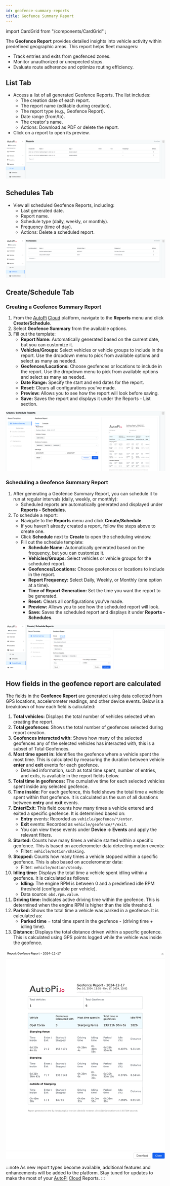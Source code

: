 ```yaml
---
id: geofence-summary-reports
title: Geofence Summary Report
---
```

import CardGrid from "/components/CardGrid" ;

The **Geofence Report** provides detailed insights into vehicle activity within 
predefined geographic areas. This report helps fleet managers:
- Track entries and exits from geofenced zones.
- Monitor unauthorized or unexpected stops.
- Evaluate route adherence and optimize routing efficiency.

## List Tab

- Access a list of all generated Geofence Reports. The list includes:
    - The creation date of each report.
    - The report name (editable during creation).
    - The report type (e.g., Geofence Report).
    - Date range (from/to).
    - The creator's name.
    - Actions: Download as PDF or delete the report.
- Click on a report to open its preview.

![Reports overview](/img/cloud/fleet_management/reports/geofence_reports/reports_overview.png)

## Schedules Tab

- View all scheduled Geofence Reports, including:
    - Last generated date.
    - Report name.
    - Schedule type (daily, weekly, or monthly).
    - Frequency (time of day).
    - Actions: Delete a scheduled report.

![Schedules overview](/img/cloud/fleet_management/reports/geofence_reports/schedules_overview.png)

## Create/Schedule Tab

### Creating a Geofence Summary Report

1. From the [AutoPi](https://www.autopi.io) [Cloud](https://www.autopi.io/software-platform/cloud-management) platform, navigate to the **Reports** menu and click 
   **Create/Schedule**.
2. Select **Geofence Summary** from the available options.
3. Fill out the template:
    - **Report Name:** Automatically generated based on the current date, but 
       you can customize it.
    - **Vehicles/Groups:** Select vehicles or vehicle groups to include in the 
      report. Use the dropdown menu to pick from available options and select 
      as many as needed.
    - **Geofences/Locations:** Choose geofences or locations to include in the 
      report. Use the dropdown menu to pick from available options and select
      as many as needed.
    - **Date Range:** Specify the start and end dates for the report.
    - **Reset:** Clears all configurations you’ve made.
    - **Preview:** Allows you to see how the report will look before saving.
    - **Save:** Saves the report and displays it under the Reports - List section.

![Create geofence report](/img/cloud/fleet_management/reports/geofence_reports/create_reports.png)

### Scheduling a Geofence Summary Report

1. After generating a Geofence Summary Report, you can schedule it to run at 
   regular intervals (daily, weekly, or monthly):
    - Scheduled reports are automatically generated and displayed under 
      **Reports - Schedules**.
2. To schedule a report:
    - Navigate to the **Reports** menu and click **Create/Schedule**.
    - If you haven’t already created a report, follow the steps above to create one.
    - Click **Schedule** next to **Create** to open the scheduling window.
    - Fill out the schedule template:
        - **Schedule Name:** Automatically generated based on the frequency, but you can customize it.
        - **Vehicles/Groups:** Select vehicles or vehicle groups for the scheduled report.
        - **Geofences/Locations:** Choose geofences or locations to include in the report.
        - **Report Frequency:** Select Daily, Weekly, or Monthly (one option at a time).
        - **Time of Report Generation:** Set the time you want the report to be generated.
        - **Reset:** Clears all configurations you’ve made.
        - **Preview:** Allows you to see how the scheduled report will look.
        - **Save:** Saves the scheduled report and displays it under **Reports - Schedules**.

![Create geofence report schedule](/img/cloud/fleet_management/reports/geofence_reports/create_schedule.png)

## How fields in the geofence report are calculated

The fields in the **Geofence Report** are generated using data collected from GPS
locations, accelerometer readings, and other device events. Below is a breakdown 
of how each field is calculated:

1. **Total vehicles:** Displays the total number of vehicles selected when 
   creating the report.
2. **Total geofences:** Shows the total number of geofences selected during 
   report creation.
3. **Geofences interacted with:** Shows how many of the selected geofences any of the selected vehicles has interacted with, this is a subset of Total Geofences.
4. **Most time spent in:** Identifies the geofence where a vehicle spent the 
   most time. This is calculated by measuring the duration between vehicle
    **enter** and **exit** events for each geofence.
    - Detailed information, such as total time spent, number of entries, and 
      exits, is available in the report fields below.
5. **Total time in geofences:** The cumulative time for each selected vehicles 
   spent inside any selected geofence.
6. **Time inside:** For each geofence, this field shows the total time a vehicle 
   spent within that geofence. It is calculated as the sum of all durations 
   between **entry** and **exit** events.
7. **Enter/Exit:** This field counts how many times a vehicle entered and exited 
   a specific geofence. It is determined based on:
    - **Entry** events: Recorded as `vehicle/geofence/*/enter`.
    - **Exit** events: Recorded as `vehicle/geofence/*/exit`.
    - You can view these events under **Device -> Events** and apply the 
      relevant filters.
8. **Started:** Counts how many times a vehicle started within a specific geofence. 
   This is based on accelerometer data detecting motion events:
    - Filter: `vehicle/motion/shaking`.
9. **Stopped:** Counts how many times a vehicle stopped within a specific geofence.
   This is also based on accelerometer data:
    - Filter: `vehicle/motion/steady`.
10. **Idling time:** Displays the total time a vehicle spent idling within a 
    geofence. It is calculated as follows:
    - **Idling:** The engine RPM is between 0 and a predefined idle RPM threshold
      (configurable per vehicle).
    - Data source: `obd.rpm.value`.
11. **Driving time:** Indicates active driving time within the geofence. This is 
    determined when the engine RPM is higher than the idle threshold.
12. **Parked:** Shows the total time a vehicle was parked in a geofence. It is 
    calculated as:
    - **Parked time** = total time spent in the geofence - (driving time + idling time).
13. **Distance:** Displays the total distance driven within a specific geofence. 
    This is calculated using GPS points logged while the vehicle was inside the geofence.

![Geofence report example](/img/cloud/fleet_management/reports/geofence_reports/geofence_report_example.png)

:::note
As new report types become available, additional features and enhancements will 
be added to the platform. Stay tuned for updates to make the most of your [AutoPi](https://www.autopi.io) 
[Cloud](https://www.autopi.io/software-platform/cloud-management) Reports.
:::
